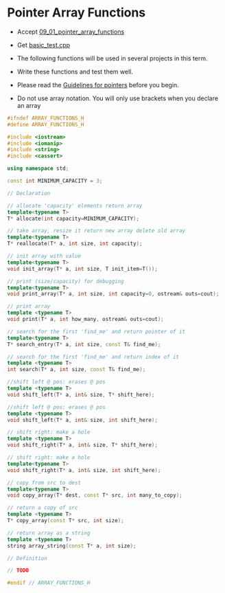 # Pointer Array Functions

- Accept [09_01_pointer_array_functions](https://classroom.github.com/a/45WayU5_)
- Get [basic_test.cpp](basic_test.cpp)


- The following functions will be used in several projects in this term.
- Write these functions and test them well.
- Please read the [Guidelines for pointers](https://docs.google.com/document/d/1WDgzNbWrGjDA7739GjZ8Xna_RrUX95w6XqKL4mOmDpc/edit?usp=sharing) before you begin. 
- Do not use array notation. You will only use brackets when you declare an array
 
```c++
#ifndef ARRAY_FUNCTIONS_H
#define ARRAY_FUNCTIONS_H

#include <iostream>
#include <iomanip>
#include <string>
#include <cassert>

using namespace std;

const int MINIMUM_CAPACITY = 3;

// Declaration

// allocate 'capacity' elements return array
template<typename T>
T* allocate(int capacity=MINIMUM_CAPACITY);

// take array, resize it return new array delete old array
template<typename T>
T* reallocate(T* a, int size, int capacity);

// init array with value
template<typename T>
void init_array(T* a, int size, T init_item=T());

// print (size/capacity) for debugging
template<typename T>
void print_array(T* a, int size, int capacity=0, ostream& outs=cout);

// print array
template <typename T>
void print(T* a, int how_many, ostream& outs=cout);

// search for the first 'find_me' and return pointer of it
template<typename T>
T* search_entry(T* a, int size, const T& find_me);

// search for the first 'find_me' and return index of it
template <typename T>
int search(T* a, int size, const T& find_me);

//shift left @ pos: erases @ pos
template <typename T>
void shift_left(T* a, int& size, T* shift_here);

//shift left @ pos: erases @ pos
template <typename T>
void shift_left(T* a, int& size, int shift_here);

// shift right: make a hole
template <typename T>
void shift_right(T* a, int& size, T* shift_here);

// shift right: make a hole
template<typename T>
void shift_right(T* a, int& size, int shift_here);

// copy from src to dest
template<typename T>
void copy_array(T* dest, const T* src, int many_to_copy);

// return a copy of src
template <typename T>
T* copy_array(const T* src, int size);

// return array as a string
template <typename T>
string array_string(const T* a, int size);

// Definition

// TODO

#endif // ARRAY_FUNCTIONS_H
```